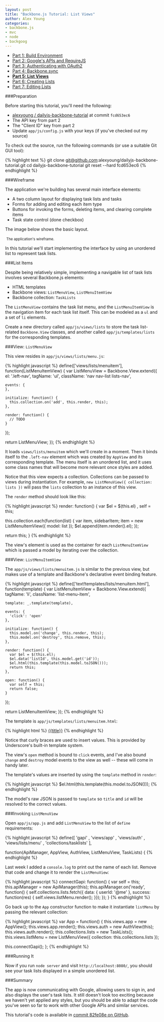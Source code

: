 ```yaml
---
layout: post
title: "Backbone.js Tutorial: List Views"
author: Alex Young
categories: 
- backbone.js
- mvc
- node
- backgoog
---
```


<ul class="parts">
  <li><a href="http://dailyjs.com/2012/11/29/backbone-tutorial-1/">Part 1: Build Environment</a></li>
  <li><a href="http://dailyjs.com/2012/12/06/backbone-tutorial-2/">Part 2: Google's APIs and RequireJS</a></li>
  <li><a href="http://dailyjs.com/2012/12/13/backbone-tutorial-3/">Part 3: Authenticating with OAuth2</a></li>
  <li><a href="http://dailyjs.com/2012/12/20/backbone-tutorial-4/">Part 4: Backbone.sync</a></li>
  <li><a href="http://dailyjs.com/2012/12/27/backbone-tutorial-5/"><strong>Part 5: List Views</strong></a></li>
  <li><a href="http://dailyjs.com/2013/01/03/backbone-tutorial-6/">Part 6: Creating Lists</a></li>
  <li><a href="http://dailyjs.com/2013/01/10/backbone-tutorial-7/">Part 7: Editing Lists</a></li>

</ul>

###Preparation

Before starting this tutorial, you'll need the following:

* [alexyoung / dailyjs-backbone-tutorial](https://github.com/alexyoung/dailyjs-backbone-tutorial) at commit `fcd653ec6`
* The API key from part 2
* The "Client ID" key from part 2
* Update `app/js/config.js` with your keys (if you've checked out my source)

To check out the source, run the following commands (or use a suitable Git GUI tool):

{% highlight text %}
git clone git@github.com:alexyoung/dailyjs-backbone-tutorial.git
cd dailyjs-backbone-tutorial
git reset --hard fcd653ec6
{% endhighlight %}

###Wireframe

The application we're building has several main interface elements:

* A two column layout for displaying task lists and tasks
* Forms for adding and editing each item type
* Buttons for invoking the forms, deleting items, and clearing complete items
* Task state control (done checkbox)

The image below shows the basic layout.

<div class="image">
  <img src="/images/posts/backbone-tutorial-wireframe.jpg" alt="" />
  <small>The application's wireframe.</small>
</div>

In this tutorial we'll start implementing the interface by using an unordered list to represent task lists.

###List Items

Despite being relatively simple, implementing a navigable list of task lists involves several Backbone.js elements:

* HTML templates
* Backbone views: `ListMenuView`, `ListMenuItemView`
* Backbone collection: `TaskLists`

The `ListMenuView` contains the task list menu, and the `ListMenuItemView` is the navigation item for each task list itself.  This can be modeled as a `ul` and a set of `li` elements.

Create a new directory called `app/js/views/lists` to store the task list-related `Backbone.View` classes, and another called `app/js/templates/lists` for the corresponding templates.

###View: `ListMenuView`

This view resides in `app/js/views/lists/menu.js`:

{% highlight javascript %}
define(['views/lists/menuitem'], function(ListMenuItemView) {
  var ListMenuView = Backbone.View.extend({
    el: '.left-nav',
    tagName: 'ul',
    className: 'nav nav-list lists-nav',

    events: {
    },

    initialize: function() {
      this.collection.on('add', this.render, this);
    },

    render: function() {
      // TODO
    }
  });

  return ListMenuView;
});
{% endhighlight %}

It loads `views/lists/menuitem` which we'll create in a moment.  Then it binds itself to the `.left-nav` element which was created by `AppView` and its corresponding template.  The menu itself is an unordered list, and it uses some class names that will become more relevant once styles are added.

Notice that this view expects a collection.  Collections can be passed to views during instantiation.  For example, `new ListMenuView({ collection: lists })` will pass the `lists` collection to an instance of this view.

The `render` method should look like this:

{% highlight javascript %}
render: function() {
  var $el = $(this.el)
    , self = this;

  this.collection.each(function(list) {
    var item, sidebarItem;
    item = new ListMenuItemView({ model: list });
    $el.append(item.render().el);
  });

  return this;
}
{% endhighlight %}

The view's element is used as the container for each `ListMenuItemView` which is passed a model by iterating over the collection.

###View: `ListMenuItemView`

The `app/js/views/lists/menuitem.js` is similar to the previous view, but makes use of a template and Backbone's declarative event binding feature.

{% highlight javascript %}
define(['text!templates/lists/menuitem.html'], function(template) {
  var ListMenuItemView = Backbone.View.extend({
    tagName: 'li',
    className: 'list-menu-item',

    template: _.template(template),

    events: {
      'click': 'open'
    },

    initialize: function() {
      this.model.on('change', this.render, this);
      this.model.on('destroy', this.remove, this);
    },

    render: function() {
      var $el = $(this.el);
      $el.data('listId', this.model.get('id'));
      $el.html(this.template(this.model.toJSON()));
      return this;
    },

    open: function() {
      var self = this;
      return false;
    }
  });

  return ListMenuItemView;
});
{% endhighlight %}

The template is `app/js/templates/lists/menuitem.html`:

{% highlight html %}
<a href="#" class="list-title" data-list-id="{{id}}">{{title}}</a>
{% endhighlight %}

Notice that curly braces are used to insert values.  This is provided by Underscore's built-in template system.

The view's `open` method is bound to `click` events, and I've also bound `change` and `destroy` model events to the view as well -- these will come in handy later.

The template's values are inserted by using the `template` method in `render`:

{% highlight javascript %}
$el.html(this.template(this.model.toJSON()));
{% endhighlight %}

The model's raw JSON is passed to `template` so `title` and `id` will be resolved to the correct values.

###Invoking `ListMenuView`

Open `app/js/app.js` and add `ListMenuView` to the list of `define` requirements:

{% highlight javascript %}
define([
  'gapi'
, 'views/app'
, 'views/auth'
, 'views/lists/menu'
, 'collections/tasklists'
],

function(ApiManager, AppView, AuthView, ListMenuView, TaskLists) {
{% endhighlight %}

Last week I added a `console.log` to print out the name of each list.  Remove that code and change it to render the `ListMenuView`:

{% highlight javascript %}
connectGapi: function() {
  var self = this;
  this.apiManager = new ApiManager(this);
  this.apiManager.on('ready', function() {
    self.collections.lists.fetch({ data: { userId: '@me' }, success: function(res) {
      self.views.listMenu.render();
    }});
  });
}
{% endhighlight %}

Go back up to the `App` constructor function to make it instantiate `listMenu` by passing the relevant collection:

{% highlight javascript %}
var App = function() {
  this.views.app = new AppView();
  this.views.app.render();
  this.views.auth = new AuthView(this);
  this.views.auth.render();
  this.collections.lists = new TaskLists();
  this.views.listMenu = new ListMenuView({ collection: this.collections.lists });

  this.connectGapi();
};
{% endhighlight %}

###Running It

Now if you run `node server` and visit `http://localhost:8080/`, you should see your task lists displayed in a simple unordered list.

###Summary

The app is now communicating with Google, allowing users to sign in, and also displays the user's task lists.  It still doesn't look too exciting because we haven't yet applied any styles, but you should be able to adapt the code you've seen so far to work with other Google APIs and similar services.

This tutorial's code is available in [commit 82fe08e on GitHub](https://github.com/alexyoung/dailyjs-backbone-tutorial/tree/82fe08ebff2cbc71350870dcd1a2c1b49f57f22d).

